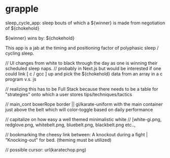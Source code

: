 # grapple
sleep_cycle_app: sleep bouts of which a ${winner} is made from negotiation of ${chokehold} 

${winner} wins by: ${chokehold}       

This app is a jab at the timing and positioning factor of polyphasic sleep / cycling sleep.

// UI changes from white to black through the day as one is winning their scheduled sleep naps. 
// probably in Next.js but would be interested if one could link [ c / gcc ] up and pick the ${chokehold} data from an array in a c program v.s. js 

// realizing this has to be Full Stack because there needs to be a table for "strategies" onto which a user stores tips/techniques/tactics

// main_cont boxerRope border ||  gi/karate-uniform with the main container just above the belt which will color-toggle based on daily performance

// capitalize on how easy a well themed minimalistic white 
// [white-gi.png, redglove.png, whitebelt.png, bluebelt.png, blackbelt.png etc.., 

// bookmarking the cheesy link between:     A knockout during a fight |      "Knocking-out" for bed.    (theming must be utilized)

// possible cursor: url(karatechop.png)
